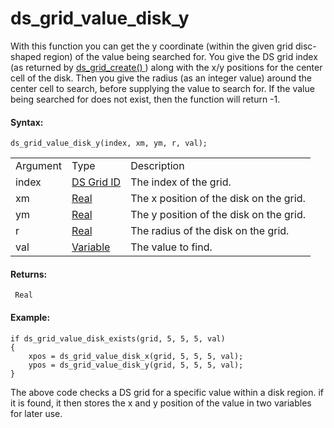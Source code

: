 # ds_grid_value_disk_y

With this function you can get the y coordinate (within the given grid
disc-shaped region) of the value being searched for. You give the DS
grid index (as returned by [ ds_grid_create() ](ds_grid_create) )
along with the x/y positions for the center cell of the disk. Then you
give the radius (as an integer value) around the center cell to search,
before supplying the value to search for. If the value being searched
for does not exist, then the function will return -1.

#### Syntax:

``` gml
ds_grid_value_disk_y(index, xm, ym, r, val);
```

|          |                                                                                                             |                                         |
|----------|-------------------------------------------------------------------------------------------------------------|-----------------------------------------|
| Argument | Type                                                                                                        | Description                             |
| index    |  [DS Grid ID](../../../../../GameMaker_Language/GML_Reference/Data_Structures/DS_Grids/ds_grid_create)  | The index of the grid.                  |
| xm       |  [Real](../../../../../GameMaker_Language/GML_Overview/Data_Types)                                      | The x position of the disk on the grid. |
| ym       |  [Real](../../../../../GameMaker_Language/GML_Overview/Data_Types)                                      | The y position of the disk on the grid. |
| r        |  [Real](../../../../../GameMaker_Language/GML_Overview/Data_Types)                                      | The radius of the disk on the grid.     |
| val      |  [Variable](../../../../../GameMaker_Language/GML_Overview/Data_Types#variable)                         | The value to find.                      |

#### Returns:

``` gml
 Real
```

#### Example:

``` gml
if ds_grid_value_disk_exists(grid, 5, 5, 5, val)
{
    xpos = ds_grid_value_disk_x(grid, 5, 5, 5, val);
    ypos = ds_grid_value_disk_y(grid, 5, 5, 5, val);
}
```

The above code checks a DS grid for a specific value within a disk
region. if it is found, it then stores the x and y position of the value
in two variables for later use.
